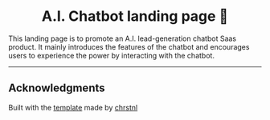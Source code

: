 <h1 align="center">
  A.I. Chatbot landing page 🤖
</h1>

This landing page is to promote an A.I. lead-generation chatbot Saas product. It mainly introduces the features of the chatbot and encourages users to experience the power by interacting with the chatbot.

<hr>

## Acknowledgments

Built with the [template](https://github.com/christian-luntok/nutritrack) made by [chrstnl](https://chrstnl.com/)
